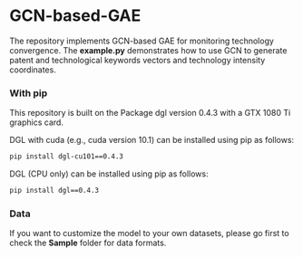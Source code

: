 # GCN-based-GAE

The repository implements GCN-based GAE for monitoring technology convergence. The **example.py** demonstrates how to use GCN to generate patent and technological keywords vectors and technology intensity coordinates.


### With pip

This repository is built on the Package dgl version 0.4.3 with a GTX 1080 Ti graphics card.

DGL with cuda (e.g., cuda version 10.1) can be installed using pip as follows:

```bash
pip install dgl-cu101==0.4.3
```

DGL (CPU only) can be installed using pip as follows:

```bash
pip install dgl==0.4.3
```

### Data
If you want to customize the model to your own datasets, please go first to check the **Sample** folder for data formats.

